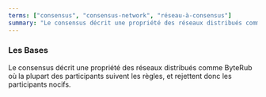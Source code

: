 ```yaml
---
terms: ["consensus", "consensus-network", "réseau-à-consensus"]
summary: "Le consensus décrit une propriété des réseaux distribués comme ByteRub où la plupart des participants suivent les règles, et rejettent donc les participants nocifs."
---
```


### Les Bases

Le consensus décrit une propriété des réseaux distribués comme ByteRub où la plupart des participants suivent les règles, et rejettent donc les participants nocifs.
